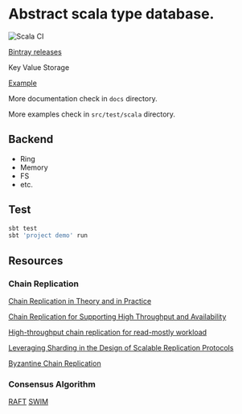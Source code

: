 # Abstract scala type database.

![Scala CI](https://github.com/zero-deps/kvs/workflows/Scala%20CI/badge.svg)

[Bintray releases](https://bintray.com/zero-deps/maven/kvs-core#release)

Key Value Storage

[Example](https://github.com/zero-deps/kvs/blob/master/demo/src/main/scala/Run.scala)

More documentation check in `docs` directory.

More examples check in `src/test/scala` directory.

## Backend

 * Ring
 * Memory
 * FS
 * etc.

## Test

```bash
sbt test
sbt 'project demo' run
```

## Resources

### Chain Replication

[Chain Replication in Theory and in Practice](http://www.snookles.com/scott/publications/erlang2010-slf.pdf)

[Chain Replication for Supporting High Throughput and Availability](http://www.cs.cornell.edu/home/rvr/papers/OSDI04.pdf)

[High-throughput chain replication for read-mostly workload](https://www.cs.princeton.edu/courses/archive/fall15/cos518/papers/craq.pdf)

[Leveraging Sharding in the Design of Scalable Replication Protocols](https://ymsir.com/papers/sharding-socc.pdf)

[Byzantine Chain Replication](http://www.cs.cornell.edu/home/rvr/newpapers/opodis2012.pdf)

### Consensus Algorithm

[RAFT](https://raft.github.io/raft.pdf)
[SWIM](https://www.cs.cornell.edu/projects/Quicksilver/public_pdfs/SWIM.pdf)
